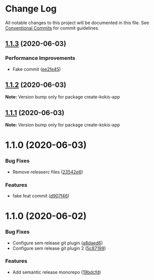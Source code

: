 # Change Log

All notable changes to this project will be documented in this file.
See [Conventional Commits](https://conventionalcommits.org) for commit guidelines.

## [1.1.3](https://github.com/pupudu/kokis/compare/create-kokis-app@1.1.2...create-kokis-app@1.1.3) (2020-06-03)


### Performance Improvements

* Fake commit ([ee2fe45](https://github.com/pupudu/kokis/commit/ee2fe45c82aa79b62a7dea5051b42a9ae2a5f211))





## [1.1.2](https://github.com/pupudu/kokis/compare/create-kokis-app@1.1.1...create-kokis-app@1.1.2) (2020-06-03)

**Note:** Version bump only for package create-kokis-app





## [1.1.1](https://github.com/pupudu/kokis/compare/create-kokis-app@1.1.0...create-kokis-app@1.1.1) (2020-06-03)

**Note:** Version bump only for package create-kokis-app





# 1.1.0 (2020-06-03)


### Bug Fixes

* Remove releaserc files ([23542e6](https://github.com/pupudu/kokis/commit/23542e6c0a7d7ea2fe143c996d2194a7df88047f))


### Features

* fake feat commit ([d907f46](https://github.com/pupudu/kokis/commit/d907f46c6bd8492dbeaad2d218bb4557db78d048))



# 1.1.0 (2020-06-02)


### Bug Fixes

* Configure sem release git plugin ([a8daed6](https://github.com/pupudu/kokis/commit/a8daed62290b347307c5f11f5cd219b01c98e33e))
* Configure sem release git plugin 2 ([5c87199](https://github.com/pupudu/kokis/commit/5c87199d2392070302633396c9170b260fa49722))


### Features

* Add semantic release monorepo ([19bdcfd](https://github.com/pupudu/kokis/commit/19bdcfd033ce5e49cc4ec37c13d5f249e9b6d909))
